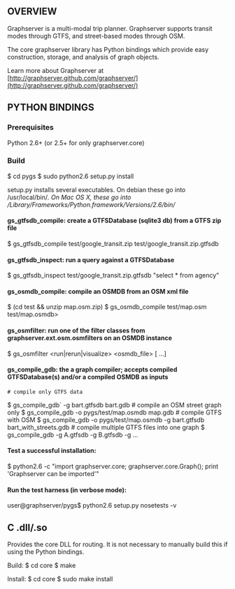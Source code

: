 ## OVERVIEW 

Graphserver is a multi-modal trip planner. Graphserver supports transit modes
through GTFS, and street-based modes through OSM.

The core graphserver library has Python bindings which provide easy construction, 
storage, and analysis of graph objects.

Learn more about Graphserver at [http://graphserver.github.com/graphserver/](http://graphserver.github.com/graphserver/)

## PYTHON BINDINGS

### Prerequisites
Python 2.6+ (or 2.5+ for only graphserver.core)

### Build

  $ cd pygs
  $ sudo python2.6 setup.py install

setup.py installs several executables.  On debian these go into /usr/local/bin/*.
On Mac OS X, these go into
/Library/Frameworks/Python.framework/Versions/2.6/bin/*

#### gs_gtfsdb_compile: create a GTFSDatabase (sqlite3 db) from a GTFS zip file
  $ gs_gtfsdb_compile test/google_transit.zip test/google_transit.zip.gtfsdb

#### gs_gtfsdb_inspect: run a query against a GTFSDatabase
  $ gs_gtfsdb_inspect test/google_transit.zip.gtfsdb "select * from agency"

#### gs_osmdb_compile: compile an OSMDB from an OSM xml file
  $ (cd test && unzip map.osm.zip)
  $ gs_osmdb_compile test/map.osm test/map.osmdb>

#### gs_osmfilter: run one of the filter classes from graphserver.ext.osm.osmfilters on an OSMDB instance
  $ gs_osmfilter <Filter Name> <run|rerun|visualize> <osmdb_file> [<filter args> ...]

#### gs_compile_gdb: the a graph compiler; accepts compiled GTFSDatabase(s) and/or a compiled OSMDB as inputs
    # compile only GTFS data
  $ gs_compile_gdb` -g bart.gtfsdb bart.gdb
    # compile an OSM street graph only
  $ gs_compile_gdb -o pygs/test/map.osmdb map.gdb
    # compile GTFS with OSM
  $ gs_compile_gdb -o pygs/test/map.osmdb -g bart.gtfsdb bart_with_streets.gdb
    # compile multiple GTFS files into one graph 
  $ gs_compile_gdb -g A.gtfsdb -g B.gtfsdb -g ... 
   

#### Test a successful installation:
  $ python2.6 -c "import graphserver.core; graphserver.core.Graph(); print 'Graphserver can be imported'"

#### Run the test harness (in verbose mode):
  user@graphserver/pygs$ python2.6 setup.py nosetests -v

## C .dll/.so

Provides the core DLL for routing. It is not necessary to manually build this if
using the Python bindings.

Build:
  $ cd core
  $ make

Install:
  $ cd core
  $ sudo make install

